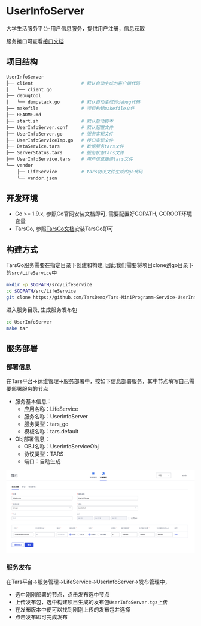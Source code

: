 # UserInfoServer
大学生活服务平台-用户信息服务，提供用户注册，信息获取

服务接口可查看[接口文档](docs/RPC.md)
## 项目结构
```sh
UserInfoServer
├── client                  # 默认自动生成的客户端代码
│   └── client.go
├── debugtool
│   └── dumpstack.go        # 默认自动生成的debug代码
├── makefile                # 项目构建makefile文件
├── README.md
├── start.sh                # 默认启动脚本
├── UserInfoServer.conf     # 默认配置文件
├── UserInfoServer.go       # 服务实现文件
├── UserInfoServiceImp.go   # 接口实现文件
├── DataService.tars        # 数据服务tars文件
├── ServerStatus.tars       # 服务状态tars文件
├── UserInfoService.tars    # 用户信息服务tars文件
└── vendor
    ├── LifeService         # tars协议文件生成的go代码
    └── vendor.json
```

## 开发环境
* Go >= 1.9.x, 参照Go官网安装文档即可, 需要配置好GOPATH, GOROOT环境变量
* TarsGo, 参照[TarsGo文档](https://github.com/TarsCloud/TarsGo/blob/master/docs/tars_go_quickstart.md)安装TarsGo即可

## 构建方式
TarsGo服务需要在指定目录下创建和构建, 因此我们需要将项目clone到go目录下的`src/LifeService`中
```sh
mkdir -p $GOPATH/src/LifeService
cd $GOPATH/src/LifeService
git clone https://github.com/TarsDemo/Tars-MiniProgramm-Service-UserInfoServer.git UserInfoServer
```
进入服务目录, 生成服务发布包
```sh
cd UserInfoServer
make tar
```

## 服务部署
### 部署信息
在Tars平台->运维管理->服务部署中，按如下信息部署服务，其中节点填写自己需要部署服务的节点

* 服务基本信息：
    * 应用名称：LifeService
    * 服务名称：UserInfoServer
    * 服务类型：tars_go
    * 模板名称：tars.default
* Obj部署信息：
    * OBJ名称：UserInfoServiceObj
    * 协议类型：TARS
    * 端口：自动生成

![tars-go](docs/images/deploy_template.png)

### 服务发布
在Tars平台->服务管理->LifeService->UserInfoServer->发布管理中，
* 选中刚刚部署的节点，点击发布选中节点
* 上传发布包，选中构建项目生成的发布包`UserInfoServer.tgz`上传
* 在发布版本中便可以找到刚刚上传的发布包并选择
* 点击发布即可完成发布
